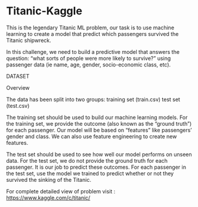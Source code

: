 # Titanic-Kaggle
This is the legendary Titanic ML problem, our task is to use machine learning to create a model that predict which passengers survived the Titanic shipwreck.


In this challenge, we need to build a predictive model that answers the question: “what sorts of people were more likely to survive?” using passenger data (ie name, age, gender, socio-economic class, etc).


DATASET

Overview

The data has been split into two groups:
training set (train.csv)
test set (test.csv)

The training set should be used to build our machine learning models. For the training set, we provide the outcome (also known as the “ground truth”) for each passenger. Our model will be based on “features” like passengers’ gender and class. We can also use feature engineering to create new features.

The test set should be used to see how well our model performs on unseen data. For the test set, we do not provide the ground truth for each passenger. It is our job to predict these outcomes. For each passenger in the test set, use the model we trained to predict whether or not they survived the sinking of the Titanic.


For complete detailed view of problem visit : https://www.kaggle.com/c/titanic/
